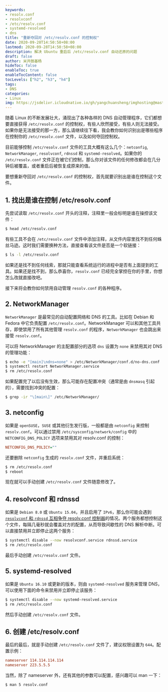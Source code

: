 ```yaml
---
keywords:
- resolv.conf
- resolvconf
- /etc/resolv.conf
- systemd-resolved
- dns
title: "重新夺回对 /etc/resolv.conf 的控制权"
date: 2020-09-28T14:50:58+08:00
lastmod: 2020-09-28T14:50:58+08:00
description: 解决 Ubuntu 重启后 /etc/resolv.conf 自动还原的问题
draft: false 
author: 米开朗基杨
hideToc: false
enableToc: true
enableTocContent: false
tocLevels: ["h2", "h3", "h4"]
tags:
- DNS
categories: 
- Linux
img: https://jsdelivr.icloudnative.io/gh/yangchuansheng/imghosting@master/img/20201007172159.png
---
```


随着 Linux 的不断发展壮大，涌现出了各种各样的 DNS 自动管理程序，它们都想要直接获得 `/etc/resolv.conf` 的控制权，有些人欣然接受，有些人则无法接受。如果你是无法接受的那一方，那么请继续往下看，我会教你如何识别出是哪些程序在控制你的 `/etc/resolv.conf` 文件，以及如何夺回控制权。

目前能够控制  `/etc/resolv.conf` 文件的工具大概有这么几个：`netconfig`, `NetworkManager`, `resolvconf`, `rdnssd` 和 `systemd-resolved`。如果你的 `/etc/resolv.conf` 文件正在被它们控制，那么你对该文件的任何修改都会在几分钟后被覆盖，或者重启后被恢复成原来的值。

要想重新夺回对 `/etc/resolv.conf` 的控制权，首先就要识别出是谁在控制这个文件。

## 1. 找出是谁在控制 /etc/resolv.conf 

先尝试读取 `/etc/resolv.conf` 开头的注释，注释里一般会标明是谁在操控该文件：

```bash
$ head /etc/resolv.conf
```

有些工具不会在 `/etc/resolv.conf` 文件中添加注释，从文件内容里找不到任何蛛丝马迹。这时我们需要换种方法，直接查看该文件是否是一个软链接：

```bash
$ ls -l /etc/resolv.conf
```

如果还是找不到任何线索，那就只能查看系统运行的进程中是否有上面提到的工具。如果还是找不到，那么恭喜你，`resolv.conf` 已经完全掌控在你的手里，你想怎么改就直接改吧。

接下来将会教你如何禁用自动管理 `resolv.conf` 的各种程序。

## 2. NetworkManager

`NetworkManager` 是最常见的自动配置网络和 DNS 的工具。比如在 Debian 和 Fedora 中它负责配置 `/etc/resolv.conf`。NetworkManager 可以和其他工具共存，即使禁用了所有其他管理 `resolv.conf` 的程序，`NetworkManager` 也会跳出来接管 `resolv.conf`。

可以将 NetworkManager 的主配置部分的选项 `dns` 设置为 `none` 来禁用其对 DNS 的管理功能：

```bash
$ echo -e "[main]\ndns=none" > /etc/NetworkManager/conf.d/no-dns.conf
$ systemctl restart NetworkManager.service
$ rm /etc/resolv.conf
```

如果配置完了以后没有生效，那么可能存在配置冲突（通常是由 `dnsmasq` 引起的），需要找到冲突的配置：

```bash
$ grep -ir "\[main\]" /etc/NetworkManager/
```

## 3. netconfig

如果是 `openSUSE`，`SUSE` 或其他衍生发行版，一般都是由 `netconfig` 来控制 `resolv.conf`。可以通过禁用 `/etc/sysconfig/network/config` 中的 `NETCONFIG_DNS_POLICY` 选项来禁用其对 resolv.conf 的控制：

```ini
NETCONFIG_DNS_POLICY=""
```

还要删除 `netconfig` 生成的 `resolv.conf` 文件，并重启系统：

```bash
$ rm /etc/resolv.conf
$ reboot
```

现在就可以手动创建 `/etc/resolv.conf` 文件随意修改了。

## 4. resolvconf 和 rdnssd

如果是 `Debian 8.0` 或 `Ubuntu 15.04`，并且启用了 `IPv6`，那么你可能会遇到 [`resolvconf` 和 `rdnssd` 互相争夺 resolv.conf 控制器](https://www.ctrl.blog/entry/how-to-debian-dns-resolv.html)的情况。两个服务都想控制这个文件，每隔几毫秒就会覆盖对方的配置，从而导致间歇性的 DNS 解析中断。可以直接禁用并立即停止这两个服务：

```bash
$ systemctl disable --now resolvconf.service rdnssd.service
$ rm /etc/resolv.conf
```

最后手动创建 `/etc/resolv.conf` 文件。

## 5. systemd-resolved

如果是 `Ubuntu 16.10` 或更新的版本，则由 `systemd-resolved` 服务来管理 DNS，可以使用下面的命令来禁用并立即停止该服务：

```bash
$ systemctl disable --now systemd-resolved.service
$ rm /etc/resolv.conf
```

然后手动创建 `/etc/resolv.conf` 文件。

## 6. 创建 /etc/resolv.conf

最后的最后，就是手动创建 `/etc/resolv.conf` 文件了，建议权限设置为 `644`。配置示例：

```ini
nameserver 114.114.114.114
nameserver 223.5.5.5
```

当然，除了 nameserver 外，还有其他的参数可以配置，感兴趣可以 man 一下：

```bash
$ man 5 resolv.conf
```